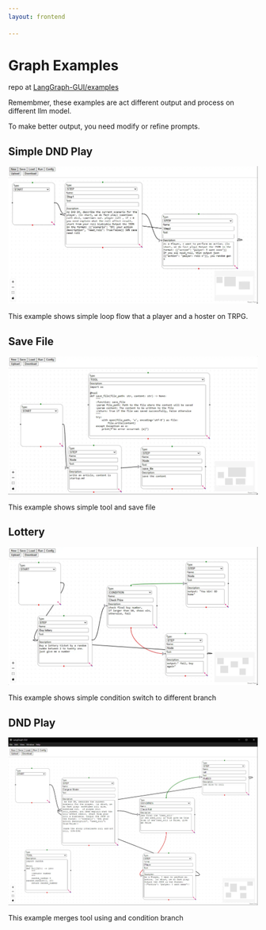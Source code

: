 ```yaml
---
layout: frontend

---
```


# Graph Examples
repo at [LangGraph-GUI/examples](https://github.com/LangGraph-GUI/examples)

Remembmer, these examples are act different output and process on different llm model.

To make better output, you need modify or refine prompts.

## Simple DND Play
![](./images/ex_simple_dnd.webp)

This example shows simple loop flow that a player and a hoster on TRPG.

## Save File
![](./images/ex_save_file.webp)

This example shows simple tool and save file

## Lottery
![](./images/ex_lottery.webp)

This example shows simple condition switch to different branch

## DND Play
![](/cover.webp)

This example merges tool using and condition branch